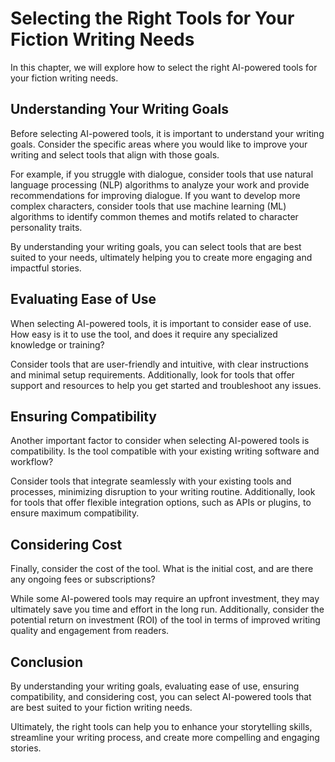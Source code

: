 Selecting the Right Tools for Your Fiction Writing Needs
=========================================================================================================================

In this chapter, we will explore how to select the right AI-powered tools for your fiction writing needs.

Understanding Your Writing Goals
--------------------------------

Before selecting AI-powered tools, it is important to understand your writing goals. Consider the specific areas where you would like to improve your writing and select tools that align with those goals.

For example, if you struggle with dialogue, consider tools that use natural language processing (NLP) algorithms to analyze your work and provide recommendations for improving dialogue. If you want to develop more complex characters, consider tools that use machine learning (ML) algorithms to identify common themes and motifs related to character personality traits.

By understanding your writing goals, you can select tools that are best suited to your needs, ultimately helping you to create more engaging and impactful stories.

Evaluating Ease of Use
----------------------

When selecting AI-powered tools, it is important to consider ease of use. How easy is it to use the tool, and does it require any specialized knowledge or training?

Consider tools that are user-friendly and intuitive, with clear instructions and minimal setup requirements. Additionally, look for tools that offer support and resources to help you get started and troubleshoot any issues.

Ensuring Compatibility
----------------------

Another important factor to consider when selecting AI-powered tools is compatibility. Is the tool compatible with your existing writing software and workflow?

Consider tools that integrate seamlessly with your existing tools and processes, minimizing disruption to your writing routine. Additionally, look for tools that offer flexible integration options, such as APIs or plugins, to ensure maximum compatibility.

Considering Cost
----------------

Finally, consider the cost of the tool. What is the initial cost, and are there any ongoing fees or subscriptions?

While some AI-powered tools may require an upfront investment, they may ultimately save you time and effort in the long run. Additionally, consider the potential return on investment (ROI) of the tool in terms of improved writing quality and engagement from readers.

Conclusion
----------

By understanding your writing goals, evaluating ease of use, ensuring compatibility, and considering cost, you can select AI-powered tools that are best suited to your fiction writing needs.

Ultimately, the right tools can help you to enhance your storytelling skills, streamline your writing process, and create more compelling and engaging stories.
